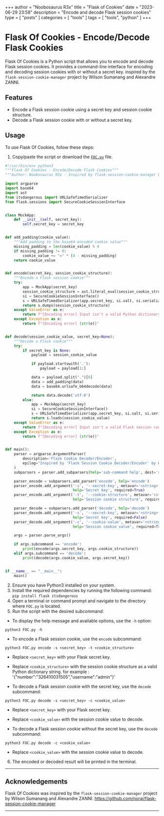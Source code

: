 +++
author = "Noobosaurus R3x"
title = "Flask of Cookies"
date = "2023-06-29 23:58"
description = "Encode and decode Flask session cookies"
type = [
    "posts"
]
categories = [
    "tools"
]
tags = [
    "tools",
    "python"
]
+++

# Flask Of Cookies - Encode/Decode Flask Cookies

Flask Of Cookies is a Python script that allows you to encode and decode Flask session cookies. It provides a command-line interface for encoding and decoding session cookies with or without a secret key.
inspired by the `flask-session-cookie-manager` project by Wilson Sumanang and Alexandre ZANNI. 

## Features

- Encode a Flask session cookie using a secret key and session cookie structure.
- Decode a Flask session cookie with or without a secret key.

## Usage

To use Flask Of Cookies, follow these steps:

1. Copy/paste the script or download the [`FOC.py`](../../static/files/FOC.py) file.
```python
#!/usr/bin/env python3
"""Flask Of Cookies - Encode/Decode Flask Cookies"""
"""Author: Noobosaurus R3x - Inspired by flask-session-cookie-manager by Wilson Sumanang, Alexandre ZANNI"""

import argparse
import base64
import ast
from itsdangerous import URLSafeTimedSerializer
from flask.sessions import SecureCookieSessionInterface


class MockApp:
    def __init__(self, secret_key):
        self.secret_key = secret_key


def add_padding(cookie_value):
    """Add padding to the base64-encoded cookie value"""
    missing_padding = len(cookie_value) % 4
    if missing_padding != 0:
        cookie_value += "=" * (4 - missing_padding)
    return cookie_value


def encode(secret_key, session_cookie_structure):
    """Encode a Flask session cookie"""
    try:
        app = MockApp(secret_key)
        session_cookie_structure = ast.literal_eval(session_cookie_structure)
        si = SecureCookieSessionInterface()
        s = URLSafeTimedSerializer(app.secret_key, si.salt, si.serializer)
        return s.dumps(session_cookie_structure)
    except ValueError as e:
        return f"[Encoding error] Input isn't a valid Python dictionary: {str(e)}"
    except Exception as e:
        return f"[Encoding error] {str(e)}"


def decode(session_cookie_value, secret_key=None):
    """Decode a Flask cookie"""
    try:
        if secret_key is None:
            payload = session_cookie_value

            if payload.startswith('.'):
                payload = payload[1:]

            data = payload.split(".")[0]
            data = add_padding(data)
            data = base64.urlsafe_b64decode(data)

            return data.decode('utf-8')
        else:
            app = MockApp(secret_key)
            si = SecureCookieSessionInterface()
            s = URLSafeTimedSerializer(app.secret_key, si.salt, si.serializer)
            return s.loads(session_cookie_value)
    except ValueError as e:
        return f"[Decoding error] Input isn't a valid Flask session cookie: {str(e)}"
    except Exception as e:
        return f"[Decoding error] {str(e)}"


def main():
    parser = argparse.ArgumentParser(
        description='Flask Cookie Decoder/Encoder',
        epilog="Inspired by 'Flask Session Cookie Decoder/Encoder' by Wilson Sumanang, Alexandre ZANNI"
    )
    subparsers = parser.add_subparsers(help='sub-command help', dest='subcommand')

    parser_encode = subparsers.add_parser('encode', help='encode')
    parser_encode.add_argument('-s', '--secret-key', metavar='<string>',
                               help='Secret key', required=True)
    parser_encode.add_argument('-t', '--cookie-structure', metavar='<string>',
                               help='Session cookie structure', required=True)

    parser_decode = subparsers.add_parser('decode', help='decode')
    parser_decode.add_argument('-s', '--secret-key', metavar='<string>',
                               help='Secret key', required=False)
    parser_decode.add_argument('-c', '--cookie-value', metavar='<string>',
                               help='Session cookie value', required=True)

    args = parser.parse_args()

    if args.subcommand == 'encode':
        print(encode(args.secret_key, args.cookie_structure))
    elif args.subcommand == 'decode':
        print(decode(args.cookie_value, args.secret_key))


if __name__ == "__main__":
    main()
```

2. Ensure you have Python3 installed on your system.
3. Install the required dependencies by running the following command:
`pip install flask itsdangerous`
4. Open a terminal or command prompt and navigate to the directory where `FOC.py` is located.
5. Run the script with the desired subcommand:

- To display the help message and available options, use the `-h` option:
```
python3 FOC.py -h
```

- To encode a Flask session cookie, use the `encode` subcommand:
```
python3 FOC.py encode -s <secret_key> -t <cookie_structure>
```
- Replace `<secret_key>` with your Flask secret key.
- Replace `<cookie_structure>` with the session cookie structure as a valid Python dictionary string. for example : '{"number":"326410031505","username":"admin"}'


- To decode a Flask session cookie with the secret key, use the `decode` subcommand:
```
python3 FOC.py decode -s <secret_key> -c <cookie_value>
```
- Replace `<secret_key>` with your Flask secret key.
- Replace `<cookie_value>` with the session cookie value to decode.

- To decode a Flask session cookie without the secret key, use the `decode` subcommand:
```
python3 FOC.py decode -c <cookie_value>
```
- Replace `<cookie_value>` with the session cookie value to decode.

6. The encoded or decoded result will be printed in the terminal.
---
## Acknowledgements

Flask Of Cookies was inspired by the `flask-session-cookie-manager` project by Wilson Sumanang and Alexandre ZANNI.
https://github.com/noraj/flask-session-cookie-manager


---